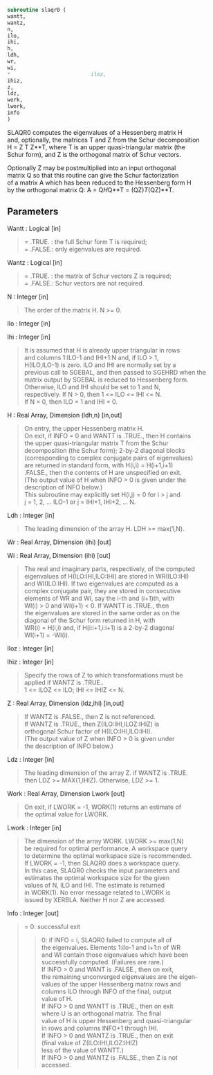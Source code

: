 ```fortran  
subroutine slaqr0 (  
wantt,  
wantz,  
n,  
ilo,  
ihi,  
h,  
ldh,  
wr,  
wi,  
*                          iloz,  
ihiz,  
z,  
ldz,  
work,  
lwork,  
info  
)  
```  
  
SLAQR0 computes the eigenvalues of a Hessenberg matrix H  
and, optionally, the matrices T and Z from the Schur decomposition  
H = Z T Z**T, where T is an upper quasi-triangular matrix (the  
Schur form), and Z is the orthogonal matrix of Schur vectors.  
  
Optionally Z may be postmultiplied into an input orthogonal  
matrix Q so that this routine can give the Schur factorization  
of a matrix A which has been reduced to the Hessenberg form H  
by the orthogonal matrix Q:  A = Q*H*Q**T = (QZ)*T*(QZ)**T.  
  
## Parameters  
Wantt : Logical [in]  
> = .TRUE. : the full Schur form T is required;  
> = .FALSE.: only eigenvalues are required.  
  
Wantz : Logical [in]  
> = .TRUE. : the matrix of Schur vectors Z is required;  
> = .FALSE.: Schur vectors are not required.  
  
N : Integer [in]  
> The order of the matrix H.  N >= 0.  
  
Ilo : Integer [in]  
  
Ihi : Integer [in]  
> It is assumed that H is already upper triangular in rows  
> and columns 1:ILO-1 and IHI+1:N and, if ILO > 1,  
> H(ILO,ILO-1) is zero. ILO and IHI are normally set by a  
> previous call to SGEBAL, and then passed to SGEHRD when the  
> matrix output by SGEBAL is reduced to Hessenberg form.  
> Otherwise, ILO and IHI should be set to 1 and N,  
> respectively.  If N > 0, then 1 <= ILO <= IHI <= N.  
> If N = 0, then ILO = 1 and IHI = 0.  
  
H : Real Array, Dimension (ldh,n) [in,out]  
> On entry, the upper Hessenberg matrix H.  
> On exit, if INFO = 0 and WANTT is .TRUE., then H contains  
> the upper quasi-triangular matrix T from the Schur  
> decomposition (the Schur form); 2-by-2 diagonal blocks  
> (corresponding to complex conjugate pairs of eigenvalues)  
> are returned in standard form, with H(i,i) = H(i+1,i+1)  
> .FALSE., then the contents of H are unspecified on exit.  
> (The output value of H when INFO > 0 is given under the  
> description of INFO below.)  
> This subroutine may explicitly set H(i,j) = 0 for i > j and  
> j = 1, 2, ... ILO-1 or j = IHI+1, IHI+2, ... N.  
  
Ldh : Integer [in]  
> The leading dimension of the array H. LDH >= max(1,N).  
  
Wr : Real Array, Dimension (ihi) [out]  
  
Wi : Real Array, Dimension (ihi) [out]  
> The real and imaginary parts, respectively, of the computed  
> eigenvalues of H(ILO:IHI,ILO:IHI) are stored in WR(ILO:IHI)  
> and WI(ILO:IHI). If two eigenvalues are computed as a  
> complex conjugate pair, they are stored in consecutive  
> elements of WR and WI, say the i-th and (i+1)th, with  
> WI(i) > 0 and WI(i+1) < 0. If WANTT is .TRUE., then  
> the eigenvalues are stored in the same order as on the  
> diagonal of the Schur form returned in H, with  
> WR(i) = H(i,i) and, if H(i:i+1,i:i+1) is a 2-by-2 diagonal  
> WI(i+1) = -WI(i).  
  
Iloz : Integer [in]  
  
Ihiz : Integer [in]  
> Specify the rows of Z to which transformations must be  
> applied if WANTZ is .TRUE..  
> 1 <= ILOZ <= ILO; IHI <= IHIZ <= N.  
  
Z : Real Array, Dimension (ldz,ihi) [in,out]  
> If WANTZ is .FALSE., then Z is not referenced.  
> If WANTZ is .TRUE., then Z(ILO:IHI,ILOZ:IHIZ) is  
> orthogonal Schur factor of H(ILO:IHI,ILO:IHI).  
> (The output value of Z when INFO > 0 is given under  
> the description of INFO below.)  
  
Ldz : Integer [in]  
> The leading dimension of the array Z.  if WANTZ is .TRUE.  
> then LDZ >= MAX(1,IHIZ).  Otherwise, LDZ >= 1.  
  
Work : Real Array, Dimension Lwork [out]  
> On exit, if LWORK = -1, WORK(1) returns an estimate of  
> the optimal value for LWORK.  
  
Lwork : Integer [in]  
> The dimension of the array WORK.  LWORK >= max(1,N)  
> be required for optimal performance.  A workspace query  
> to determine the optimal workspace size is recommended.  
> If LWORK = -1, then SLAQR0 does a workspace query.  
> In this case, SLAQR0 checks the input parameters and  
> estimates the optimal workspace size for the given  
> values of N, ILO and IHI.  The estimate is returned  
> in WORK(1).  No error message related to LWORK is  
> issued by XERBLA.  Neither H nor Z are accessed.  
  
Info : Integer [out]  
> = 0:  successful exit  
> > 0:  if INFO = i, SLAQR0 failed to compute all of  
> the eigenvalues.  Elements 1:ilo-1 and i+1:n of WR  
> and WI contain those eigenvalues which have been  
> successfully computed.  (Failures are rare.)  
> If INFO > 0 and WANT is .FALSE., then on exit,  
> the remaining unconverged eigenvalues are the eigen-  
> values of the upper Hessenberg matrix rows and  
> columns ILO through INFO of the final, output  
> value of H.  
> If INFO > 0 and WANTT is .TRUE., then on exit  
> where U is an orthogonal matrix.  The final  
> value of H is upper Hessenberg and quasi-triangular  
> in rows and columns INFO+1 through IHI.  
> If INFO > 0 and WANTZ is .TRUE., then on exit  
> (final value of Z(ILO:IHI,ILOZ:IHIZ)  
> less of the value of WANTT.)  
> If INFO > 0 and WANTZ is .FALSE., then Z is not  
> accessed.  
  

